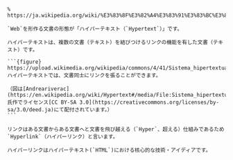 ````{card} ハイパーテキストとハイパーリンク
% https://ja.wikipedia.org/wiki/%E3%83%8F%E3%82%A4%E3%83%91%E3%83%BC%E3%83%86%E3%82%AD%E3%82%B9%E3%83%88

`Web`を形作る文書の形態が「ハイパーテキスト（`Hypertext`）」です。

ハイパーテキストは、複数の文書（テキスト）を結びつけるリンクの機能を有した文書（テキスト）です。

```{figure} https://upload.wikimedia.org/wikipedia/commons/4/41/Sistema_hipertextual.jpg
ハイパーテキストでは、文書同士にリンクを張ることができます。

（図は[Andreariverac](https://en.wikipedia.org/wiki/Hypertext#/media/File:Sistema_hipertextual.jpg)氏作でライセンス[CC BY-SA 3.0](https://creativecommons.org/licenses/by-sa/3.0/deed.ja)にて配付されています。）
```

リンクはある文書からある文書へと文書を飛び越える（`Hyper`、超える）仕組みであるため`Hyperlink`（ハイパーリンク）と言います。

ハイパーリンクはハイパーテキスト(`HTML`)における核心的な技術・アイディアです。
````

